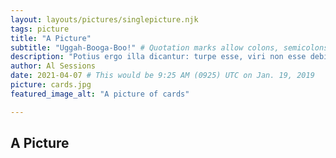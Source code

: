 ```yaml
---
layout: layouts/pictures/singlepicture.njk
tags: picture
title: "A Picture"
subtitle: "Uggah-Booga-Boo!" # Quotation marks allow colons, semicolons, etc.
description: "Potius ergo illa dicantur: turpe esse, viri non esse debilitari dolore, frangi, succumbere. Quo invento omnis ab eo quasi capite de summo bono et malo disputatio ducitur." # Quotation marks allow colons, semicolons, etc.
author: Al Sessions
date: 2021-04-07 # This would be 9:25 AM (0925) UTC on Jan. 19, 2019
picture: cards.jpg
featured_image_alt: "A picture of cards"

---
```

## A Picture


